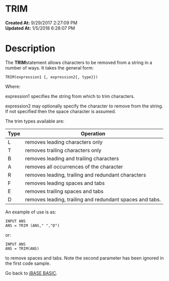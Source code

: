 # TRIM

**Created At:** 9/29/2017 2:27:09 PM  
**Updated At:** 1/5/2018 6:28:07 PM  


# Description

The **TRIM**statement allows characters to be removed from a string in a number of ways. It takes the general form:

```
TRIM(expression1 {, expression2{, type}})
```

Where:

expression1 specifies the string from which to trim characters.

expression2 may optionally specify the character to remove from the string. If not specified then the space character is assumed.

The trim types available are:


| Type<br> | Operation<br> |
| --- | --- |
| L<br> | removes leading characters only<br> |
| T<br> | removes trailing characters only<br> |
| B<br> | removes leading and trailing characters<br> |
| A<br> | removes all occurrences of the character<br> |
| R<br> | removes leading, trailing and redundant characters<br> |
| F<br> | removes leading spaces and tabs<br> |
| E<br> | removes trailing spaces and tabs<br> |
| D<br> | removes leading, trailing and redundant spaces and tabs.<br> |




An example of use is as:

```
INPUT ANS
ANS = TRIM (ANS," ","D")
```

or:

```
INPUT ANS
ANS = TRIM(ANS)
```

to remove spaces and tabs. Note the second parameter has been ignored in the first code sample.



Go back to [jBASE BASIC](263498-jbase-basic).
